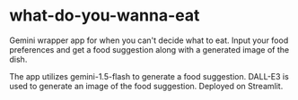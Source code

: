 # what-do-you-wanna-eat

Gemini wrapper app for when you can't decide what to eat.
Input your food preferences and get a food suggestion along with a generated image of the dish.

The app utilizes gemini-1.5-flash to generate a food suggestion.
DALL-E3 is used to generate an image of the food suggestion.
Deployed on Streamlit.
